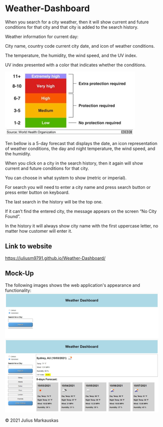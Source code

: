 # Weather-Dashboard
When you search for a city weather, then it will show current and future conditions for that city and that city is added to the search history.

Weather information for current day:

City name, country code current city date, and icon of weather conditions.

The temperature, the humidity, the wind speed, and the UV index.

UV index presented with a color that indicates whether the conditions.

![UVI](./assets/images/uvi.jpg)

Ten bellow is a 5-day forecast that displays the date, an icon representation of weather conditions, the day and night temperature, the wind speed, and the humidity.

When you click on a city in the search history, then it again will show current and future conditions for that city.

You can choose in what system to show (metric or imperial).

For search you will need to enter a city name and press search button or press enter button on keyboard.

The last search in the history will be the top one.

If it can’t find the entered city, the message appears on the screen “No City Found”.

In the history it will always show city name with the first uppercase letter, no matter how customer will enter it.


## Link to website
https://juliusm9791.github.io/Weather-Dashboard/

## Mock-Up
The following images shows the web application's appearance and functionality:
![Weather-Dashboard1](./assets/images/main.jpg)
![Weather-Dashboard2](./assets/images/show-temp.jpg)


© 2021 Julius Markauskas
